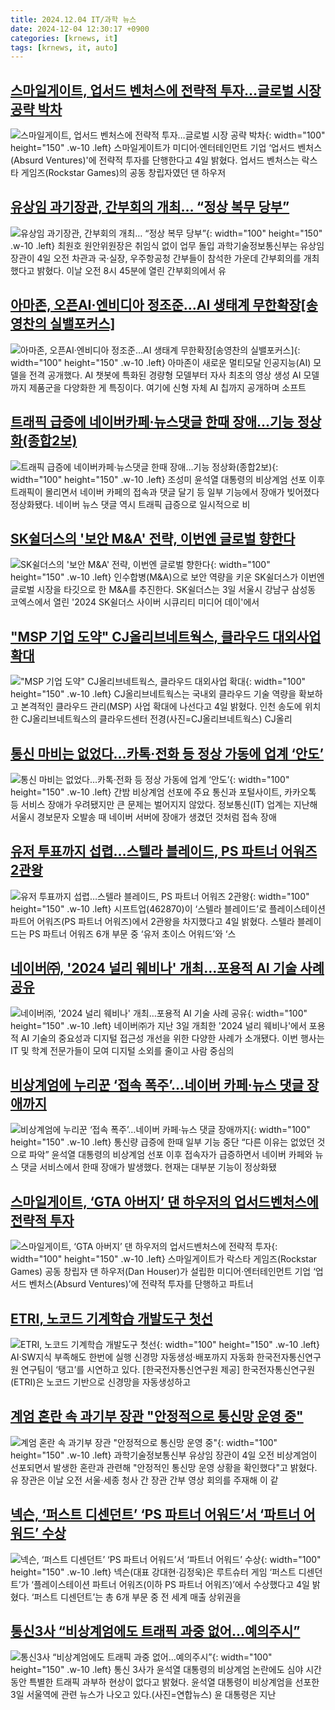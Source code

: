 ```yaml
---
title: 2024.12.04 IT/과학 뉴스
date: 2024-12-04 12:30:17 +0900
categories: [krnews, it]
tags: [krnews, it, auto]
---
```

## [스마일게이트, 업서드 벤처스에 전략적 투자…글로벌 시장 공략 박차](https://n.news.naver.com/mnews/article/277/0005510941)

![스마일게이트, 업서드 벤처스에 전략적 투자…글로벌 시장 공략 박차](https://mimgnews.pstatic.net/image/origin/277/2024/12/04/5510941.jpg?type=nf220_150){: width="100" height="150" .w-10 .left}
스마일게이트가 미디어·엔터테인먼트 기업 ‘업서드 벤처스(Absurd Ventures)'에 전략적 투자를 단행한다고 4일 밝혔다. 업서드 벤처스는 락스타 게임즈(Rockstar Games)의 공동 창립자였던 댄 하우저

## [유상임 과기장관, 간부회의 개최… “정상 복무 당부”](https://n.news.naver.com/mnews/article/366/0001037086)

![유상임 과기장관, 간부회의 개최… “정상 복무 당부”](https://mimgnews.pstatic.net/image/origin/366/2024/12/04/1037086.jpg?type=nf220_150){: width="100" height="150" .w-10 .left}
최원호 원안위원장은 취임식 없이 업무 돌입 과학기술정보통신부는 유상임 장관이 4일 오전 차관과 국·실장, 우주항공청 간부들이 참석한 가운데 간부회의를 개최했다고 밝혔다. 이날 오전 8시 45분에 열린 간부회의에서 유

## [아마존, 오픈AI·엔비디아 정조준…AI 생태계 무한확장[송영찬의 실밸포커스]](https://n.news.naver.com/mnews/article/015/0005065299)

![아마존, 오픈AI·엔비디아 정조준…AI 생태계 무한확장[송영찬의 실밸포커스]](https://mimgnews.pstatic.net/image/origin/015/2024/12/04/5065299.jpg?type=nf220_150){: width="100" height="150" .w-10 .left}
아마존이 새로운 멀티모달 인공지능(AI) 모델을 전격 공개했다. AI 챗봇에 특화된 경량형 모델부터 자사 최초의 영상 생성 AI 모델까지 제품군을 다양화한 게 특징이다. 여기에 신형 자체 AI 칩까지 공개하며 소프트

## [트래픽 급증에 네이버카페·뉴스댓글 한때 장애…기능 정상화(종합2보)](https://n.news.naver.com/mnews/article/001/0015082694)

![트래픽 급증에 네이버카페·뉴스댓글 한때 장애…기능 정상화(종합2보)](https://mimgnews.pstatic.net/image/origin/001/2024/12/04/15082694.jpg?type=nf220_150){: width="100" height="150" .w-10 .left}
조성미 윤석열 대통령의 비상계엄 선포 이후 트래픽이 몰리면서 네이버 카페의 접속과 댓글 달기 등 일부 기능에서 장애가 빚어졌다 정상화됐다. 네이버 뉴스 댓글 역시 트래픽 급증으로 일시적으로 비

## [SK쉴더스의 '보안 M&A' 전략, 이번엔 글로벌 향한다](https://n.news.naver.com/mnews/article/293/0000061204)

![SK쉴더스의 '보안 M&A' 전략, 이번엔 글로벌 향한다](https://mimgnews.pstatic.net/image/origin/293/2024/12/03/61204.jpg?type=nf220_150){: width="100" height="150" .w-10 .left}
인수합병(M&A)으로 보안 역량을 키운 SK쉴더스가 이번엔 글로벌 시장을 타깃으로 한 M&A를 추진한다. SK쉴더스는 3일 서울시 강남구 삼성동 코엑스에서 열린 '2024 SK쉴더스 사이버 시큐리티 미디어 데이'에서

## ["MSP 기업 도약" CJ올리브네트웍스, 클라우드 대외사업 확대](https://n.news.naver.com/mnews/article/018/0005898589)

!["MSP 기업 도약" CJ올리브네트웍스, 클라우드 대외사업 확대](https://mimgnews.pstatic.net/image/origin/018/2024/12/04/5898589.jpg?type=nf220_150){: width="100" height="150" .w-10 .left}
CJ올리브네트웍스는 국내외 클라우드 기술 역량을 확보하고 본격적인 클라우드 관리(MSP) 사업 확대에 나선다고 4일 밝혔다. 인천 송도에 위치한 CJ올리브네트웍스의 클라우드센터 전경(사진=CJ올리브네트웍스) CJ올리

## [통신 마비는 없었다…카톡·전화 등 정상 가동에 업계 ‘안도’](https://n.news.naver.com/mnews/article/005/0001743361)

![통신 마비는 없었다…카톡·전화 등 정상 가동에 업계 ‘안도’](https://mimgnews.pstatic.net/image/origin/005/2024/12/04/1743361.jpg?type=nf220_150){: width="100" height="150" .w-10 .left}
간밤 비상계엄 선포에 주요 통신과 포털사이트, 카카오톡 등 서비스 장애가 우려됐지만 큰 문제는 벌어지지 않았다. 정보통신(IT) 업계는 지난해 서울시 경보문자 오발송 때 네이버 서버에 장애가 생겼던 것처럼 접속 장애

## [유저 투표까지 섭렵…스텔라 블레이드, PS 파트너 어워즈 2관왕](https://n.news.naver.com/mnews/article/011/0004423165)

![유저 투표까지 섭렵…스텔라 블레이드, PS 파트너 어워즈 2관왕](https://mimgnews.pstatic.net/image/origin/011/2024/12/04/4423165.jpg?type=nf220_150){: width="100" height="150" .w-10 .left}
시프트업(462870)이 ‘스텔라 블레이드’로 플레이스테이션 파트어 어워즈(PS 파트너 어워즈)에서 2관왕을 차지했다고 4일 밝혔다. 스텔라 블레이드는 PS 파트너 어워즈 6개 부문 중 ‘유저 초이스 어워드’와 ‘스

## [네이버㈜, '2024 널리 웨비나' 개최…포용적 AI 기술 사례 공유](https://n.news.naver.com/mnews/article/088/0000918588)

![네이버㈜, '2024 널리 웨비나' 개최…포용적 AI 기술 사례 공유](https://mimgnews.pstatic.net/image/origin/088/2024/12/04/918588.jpg?type=nf220_150){: width="100" height="150" .w-10 .left}
네이버㈜가 지난 3일 개최한 '2024 널리 웨비나'에서 포용적 AI 기술의 중요성과 디지털 접근성 개선을 위한 다양한 사례가 소개됐다. 이번 행사는 IT 및 학계 전문가들이 모여 디지털 소외를 줄이고 사람 중심의

## [비상계엄에 누리꾼 ‘접속 폭주’…네이버 카페·뉴스 댓글 장애까지](https://n.news.naver.com/mnews/article/022/0003991360)

![비상계엄에 누리꾼 ‘접속 폭주’…네이버 카페·뉴스 댓글 장애까지](https://mimgnews.pstatic.net/image/origin/022/2024/12/03/3991360.jpg?type=nf220_150){: width="100" height="150" .w-10 .left}
통신량 급증에 한때 일부 기능 중단 “다른 이유는 없었던 것으로 파악” 윤석열 대통령의 비상계엄 선포 이후 접속자가 급증하면서 네이버 카페와 뉴스 댓글 서비스에서 한때 장애가 발생했다. 현재는 대부분 기능이 정상화됐

## [스마일게이트, ‘GTA 아버지’ 댄 하우저의 업서드벤처스에 전략적 투자](https://n.news.naver.com/mnews/article/366/0001037080)

![스마일게이트, ‘GTA 아버지’ 댄 하우저의 업서드벤처스에 전략적 투자](https://mimgnews.pstatic.net/image/origin/366/2024/12/04/1037080.jpg?type=nf220_150){: width="100" height="150" .w-10 .left}
스마일게이트가 락스타 게임즈(Rockstar Games) 공동 창립자 댄 하우저(Dan Houser)가 설립한 미디어·엔터테인먼트 기업 ‘업서드 벤처스(Absurd Ventures)’에 전략적 투자를 단행하고 파트너

## [ETRI, 노코드 기계학습 개발도구 첫선](https://n.news.naver.com/mnews/article/016/0002397034)

![ETRI, 노코드 기계학습 개발도구 첫선](https://mimgnews.pstatic.net/image/origin/016/2024/12/04/2397034.jpg?type=nf220_150){: width="100" height="150" .w-10 .left}
AI·SW지식 부족해도 한번에 실행 신경망 자동생성·배포까지 자동화 한국전자통신연구원 연구팀이 ‘탱고’를 시연하고 있다. [한국전자통신연구원 제공] 한국전자통신연구원(ETRI)은 노코드 기반으로 신경망을 자동생성하고

## [계엄 혼란 속 과기부 장관 "안정적으로 통신망 운영 중"](https://n.news.naver.com/mnews/article/079/0003966017)

![계엄 혼란 속 과기부 장관 "안정적으로 통신망 운영 중"](https://mimgnews.pstatic.net/image/origin/079/2024/12/04/3966017.jpg?type=nf220_150){: width="100" height="150" .w-10 .left}
과학기술정보통신부 유상임 장관이 4일 오전 비상계엄이 선포되면서 발생한 혼란과 관련해 "안정적인 통신망 운영 상황을 확인했다"고 밝혔다. 유 장관은 이날 오전 서울·세종 청사 간 장관 간부 영상 회의를 주재해 이 같

## [넥슨, ‘퍼스트 디센던트’ ‘PS 파트너 어워드’서 ‘파트너 어워드’ 수상](https://n.news.naver.com/mnews/article/009/0005407715)

![넥슨, ‘퍼스트 디센던트’ ‘PS 파트너 어워드’서 ‘파트너 어워드’ 수상](https://mimgnews.pstatic.net/image/origin/009/2024/12/04/5407715.jpg?type=nf220_150){: width="100" height="150" .w-10 .left}
넥슨(대표 강대현·김정욱)은 루트슈터 게임 ‘퍼스트 디센던트’가 ‘플레이스테이션 파트너 어워즈(이하 PS 파트너 어워즈)’에서 수상했다고 4일 밝혔다. ‘퍼스트 디센던트’는 총 6개 부문 중 전 세계 매출 상위권을

## [통신3사 “비상계엄에도 트래픽 과중 없어...예의주시”](https://n.news.naver.com/mnews/article/018/0005898621)

![통신3사 “비상계엄에도 트래픽 과중 없어...예의주시”](https://mimgnews.pstatic.net/image/origin/018/2024/12/04/5898621.jpg?type=nf220_150){: width="100" height="150" .w-10 .left}
통신 3사가 윤석열 대통령의 비상계엄 논란에도 심야 시간 동안 특별한 트래픽 과부하 현상이 없다고 밝혔다. 윤석열 대통령이 비상계엄을 선포한 3일 서울역에 관련 뉴스가 나오고 있다.(사진=연합뉴스) 윤 대통령은 지난


